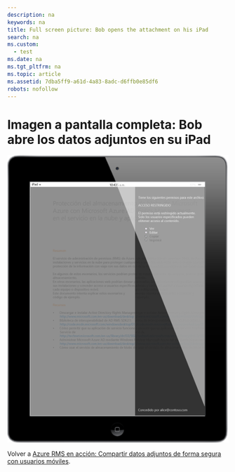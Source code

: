 ```yaml
---
description: na
keywords: na
title: Full screen picture: Bob opens the attachment on his iPad
search: na
ms.custom: 
  - test
ms.date: na
ms.tgt_pltfrm: na
ms.topic: article
ms.assetid: 7dba5ff9-a61d-4a83-8adc-d6ffb0e85df6
robots: nofollow
---
```

# Imagen a pantalla completa: Bob abre los datos adjuntos en su iPad
![](../Image/AzRMS_StoryboardEmaill3.PNG)

Volver a [Azure RMS en acción:  Compartir datos adjuntos de forma segura con usuarios móviles](http://technet.microsoft.com/library/jj585026.aspx).

